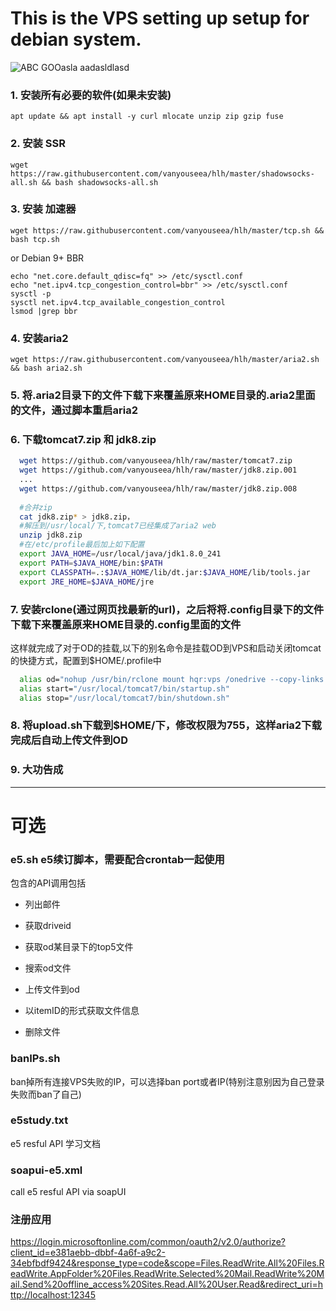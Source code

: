 # This is the VPS setting up setup for debian system.
![ABC GOOasla aadasldlasd](https://img.shields.io/badge/license-MIT-blue.svg?style=flat-square)
### 1. 安装所有必要的软件(如果未安装)
```base
apt update && apt install -y curl mlocate unzip zip gzip fuse
```
### 2. 安装 SSR
```base
wget https://raw.githubusercontent.com/vanyouseea/hlh/master/shadowsocks-all.sh && bash shadowsocks-all.sh
```
### 3. 安装 加速器
```base
wget https://raw.githubusercontent.com/vanyouseea/hlh/master/tcp.sh && bash tcp.sh
```
or Debian 9+ BBR
```base
echo "net.core.default_qdisc=fq" >> /etc/sysctl.conf
echo "net.ipv4.tcp_congestion_control=bbr" >> /etc/sysctl.conf
sysctl -p
sysctl net.ipv4.tcp_available_congestion_control
lsmod |grep bbr
```
### 4. 安装aria2
```base
wget https://raw.githubusercontent.com/vanyouseea/hlh/master/aria2.sh && bash aria2.sh
```
### 5. 将.aria2目录下的文件下载下来覆盖原来HOME目录的.aria2里面的文件，通过脚本重启aria2

### 6. 下载tomcat7.zip 和 jdk8.zip
```bash
  wget https://github.com/vanyouseea/hlh/raw/master/tomcat7.zip
  wget https://github.com/vanyouseea/hlh/raw/master/jdk8.zip.001
  ...
  wget https://github.com/vanyouseea/hlh/raw/master/jdk8.zip.008
  
  #合并zip
  cat jdk8.zip* > jdk8.zip，
  #解压到/usr/local/下,tomcat7已经集成了aria2 web
  unzip jdk8.zip
  #在/etc/profile最后加上如下配置
  export JAVA_HOME=/usr/local/java/jdk1.8.0_241
  export PATH=$JAVA_HOME/bin:$PATH
  export CLASSPATH=.:$JAVA_HOME/lib/dt.jar:$JAVA_HOME/lib/tools.jar
  export JRE_HOME=$JAVA_HOME/jre
```
### 7. 安装rclone(通过网页找最新的url)，之后将将.config目录下的文件下载下来覆盖原来HOME目录的.config里面的文件
这样就完成了对于OD的挂载,以下的别名命令是挂载OD到VPS和启动关闭tomcat的快捷方式，配置到$HOME/.profile中
```bash
  alias od="nohup /usr/bin/rclone mount hqr:vps /onedrive --copy-links --no-gzip-encoding --no-check-certificate --allow-other --allow-non-empty --umask 000 &"
  alias start="/usr/local/tomcat7/bin/startup.sh"
  alias stop="/usr/local/tomcat7/bin/shutdown.sh"
```
### 8. 将upload.sh下载到$HOME/下，修改权限为755，这样aria2下载完成后自动上传文件到OD

### 9. 大功告成

--- 
# 可选

### e5.sh         e5续订脚本，需要配合crontab一起使用
包含的API调用包括

* 列出邮件

* 获取driveid

* 获取od某目录下的top5文件

* 搜索od文件

* 上传文件到od

* 以itemID的形式获取文件信息

* 删除文件

### banIPs.sh     
ban掉所有连接VPS失败的IP，可以选择ban port或者IP(特别注意别因为自己登录失败而ban了自己)
### e5study.txt   
e5 resful API 学习文档
### soapui-e5.xml 
call e5 resful API via soapUI

### 注册应用
https://login.microsoftonline.com/common/oauth2/v2.0/authorize?client_id=e381aebb-dbbf-4a6f-a9c2-34ebfbdf9424&response_type=code&scope=Files.ReadWrite.All%20Files.ReadWrite.AppFolder%20Files.ReadWrite.Selected%20Mail.ReadWrite%20Mail.Send%20offline_access%20Sites.Read.All%20User.Read&redirect_uri=http://localhost:12345


